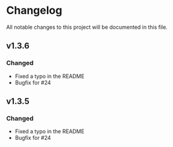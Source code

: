 # Changelog
All notable changes to this project will be documented in this file.

## v1.3.6
### Changed
 - Fixed a typo in the README
 - Bugfix for #24
 
## v1.3.5
### Changed
 - Fixed a typo in the README
 - Bugfix for #24
